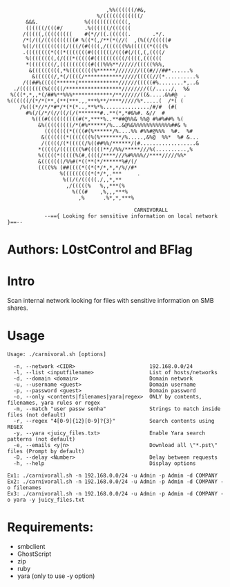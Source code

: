 ```
                                ,%%((((((/#&,                                  
                             %/((((((((((((/                                   
      &&&.               %(((((((((((((,                                     
      ((((((/(((#/       .%((((((/((((((                                       
     /(((((,(((((((((    #(*//((.((((((.       .*/.                            
     /*(/((/((((((((((# %((*(,/**(*(//(  ,(%((/(((((#                          
     %((/((((((((((/(((/(#((((,/((((((%%((((((*((((%                           
     .((((((((*(((*(((((((#(((((((/(((#(/((,(,((((/                            
      %((((((((,(/(((*(((((#((((((((((/((((,((((((                             
      *((((((((/,((((((((((#(((%%%**//////(((((%%%,                            
       &(((((((((,*%((((((((%******////////(((#///##*......%                   
        &((((((/,*(/((((/************/////(((((//(*..........%                 
     /((##%(((((******(*************//////(((((#%........*,..&                 
  ./((((((((%(((((/******************////////((/...../,  %&                  
 %(((*,*,,*(/##%**%%%*************/**//////((&.....&%#@  .                     
%((((((/(*/*(**,(**(***.,,***%**/****/////%*.....(  /*( (                      
    /%(((*//*/*#*/*(*(*..,**%*%.............../#/#  (#(                        
      #%(/(/*/(//((/(/(*******#..**(*,*#&%#. &//  #                          
        %(((#((((((((((#(*,****%..**##@%%& %%@ #%#%##% %(                      
          &%(((((((((/*(#%******/%...&@%&%%%%%%%%%%%%##& %                   
            ((((((((*((((#(%******/%....%% #%%#@%%%  %#.  %#                 
           &(((((((*(((((((%(%*******/%.....,&%@  %%*  %# &...                 
           /(((((/(*(((((/%((##%%/******/(#..................&                 
          *(((((/(((((((%#(((((**//%%/*****///%(..........,%                   
          %(((((*(((((%(#,((((/****///%#%%%%//****/////%%*                     
          &(((((((/%%#(*((**(*/******%#/(/                                     
          ((((%% (##((((*((*(*/*,*,*/%//#*                                     
                 %(((((((((*(*/*,.***     .                                    
                  %((/(/(((((./,,*,**                                          
                   ,/(((((%   %,,***(%                                         
                     %(((#    ,%,,,***%                                        
                       ,%      .%*,*,***%   
 ```      


                                             CARNIVORALL
                --=={ Looking for sensitive information on local network }==-- 
                
                
# Authors: L0stControl and BFlag

# Intro

Scan internal network looking for files with sensitive information on SMB shares. 

# Usage

    Usage: ./carnivoral.sh [options]
    
      -n, --network <CIDR>                        192.168.0.0/24
      -l, --list <inputfilename>                  List of hosts/networks
      -d, --domain <domain>                       Domain network
      -u, --username <guest>                      Domain username 
      -p, --password <guest>                      Domain password
      -o, --only <contents|filenames|yara|regex>  ONLY by contents, filenames, yara rules or regex
      -m, --match "user passw senha"              Strings to match inside files (not default)
      -r, --regex "4[0-9]{12}[0-9]?{3}"           Search contents using REGEX
      -y, --yara <juicy_files.txt>                Enable Yara search patterns (not default)
      -e, --emails <y|n>                          Download all \"*.pst\" files (Prompt by default) 
      -D, --delay <Number>                        Delay between requests  
      -h, --help                                  Display options
        
    Ex1: ./carnivorall.sh -n 192.168.0.0/24 -u Admin -p Admin -d COMPANY  
    Ex2: ./carnivorall.sh -n 192.168.0.0/24 -u Admin -p Admin -d COMPANY -o filenames
    Ex3: ./carnivorall.sh -n 192.168.0.0/24 -u Admin -p Admin -d COMPANY -o yara -y juicy_files.txt


# Requirements:

- smbclient 
- GhostScript
- zip
- ruby
- yara (only to use -y option)
